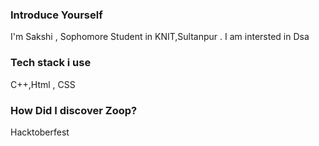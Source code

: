 ### Introduce Yourself
I'm Sakshi , Sophomore Student in KNIT,Sultanpur . I am intersted in Dsa

### Tech stack i use
C++,Html , CSS 

### How Did I discover Zoop?
Hacktoberfest
